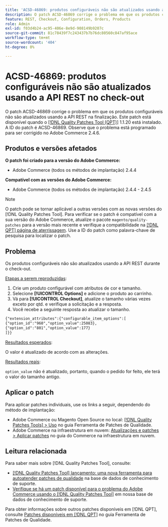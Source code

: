 ```yaml
---
title: 'ACSD-46869: produtos configuráveis não são atualizados usando a API REST no check-out'
description: O patch ACSD-46869 corrige o problema em que os produtos configuráveis não são atualizados usando a API REST na finalização. Este patch está disponível quando a [Ferramenta de correções de qualidade (QPT)](https://experienceleague.adobe.com/en/docs/commerce-knowledge-base/kb/announcements/commerce-announcements/magento-quality-patches-released-new-tool-to-self-serve-quality-patches) 1.1.20 está instalada. A ID do patch é ACSD-46869. Observe que o problema está programado para ser corrigido no Adobe Commerce 2.4.6.
feature: REST, Checkout, Configuration, Orders, Products
role: Admin
exl-id: f03d4b24-ac95-406e-8e9d-908149b9207c
source-git-commit: 81c78439f7c243437b7b76dc80560c847af95ace
workflow-type: tm+mt
source-wordcount: '404'
ht-degree: 0%

---
```


# ACSD-46869: produtos configuráveis não são atualizados usando a API REST no check-out

O patch ACSD-46869 corrige o problema em que os produtos configuráveis não são atualizados usando a API REST na finalização. Este patch está disponível quando o [[!DNL Quality Patches Tool (QPT)]](https://experienceleague.adobe.com/en/docs/commerce-knowledge-base/kb/announcements/commerce-announcements/magento-quality-patches-released-new-tool-to-self-serve-quality-patches) 1.1.20 está instalado. A ID do patch é ACSD-46869. Observe que o problema está programado para ser corrigido no Adobe Commerce 2.4.6.

## Produtos e versões afetados

**O patch foi criado para a versão do Adobe Commerce:**

* Adobe Commerce (todos os métodos de implantação) 2.4.4

**Compatível com as versões do Adobe Commerce:**

* Adobe Commerce (todos os métodos de implantação) 2.4.4 - 2.4.5

>[!NOTE]
>
>O patch pode se tornar aplicável a outras versões com as novas versões do [!DNL Quality Patches Tool]. Para verificar se o patch é compatível com a sua versão do Adobe Commerce, atualize o pacote `magento/quality-patches` para a versão mais recente e verifique a compatibilidade na [[!DNL QPT] página de aterrissagem](https://experienceleague.adobe.com/tools/commerce-quality-patches/index.html). Use a ID do patch como palavra-chave de pesquisa para localizar o patch.

## Problema

Os produtos configuráveis não são atualizados usando a API REST durante o check-out.

<u>Etapas a serem reproduzidas</u>:

1. Crie um produto configurável com atributos de cor e tamanho.
1. Selecione **[!UICONTROL Options]** e adicione o produto ao carrinho.
1. Vá para **[!UICONTROL Checkout]**, atualize o tamanho várias vezes exceto por qtd. e verifique a solicitação e a resposta.
1. Você recebe a seguinte resposta ao atualizar o tamanho.

```REST API
{"extension_attributes":{"configurable_item_options":[
{"option_id":"960","option_value":25083},
{"option_id":"801","option_value":177}
]}}
```

<u>Resultados esperados</u>:

O valor é atualizado de acordo com as alterações.

<u>Resultados reais</u>:

`option_value` não é atualizado, portanto, quando o pedido for feito, ele terá o valor do tamanho antigo.

## Aplicar o patch

Para aplicar patches individuais, use os links a seguir, dependendo do método de implantação:

* Adobe Commerce ou Magento Open Source no local: [[!DNL Quality Patches Tools] > Uso](/help/tools/quality-patches-tool/usage.md) no guia Ferramenta de Patches de Qualidade.
* Adobe Commerce na infraestrutura em nuvem: [Atualizações e patches > Aplicar patches](https://experienceleague.adobe.com/docs/commerce-cloud-service/user-guide/develop/upgrade/apply-patches.html) no guia do Commerce na infraestrutura em nuvem.

## Leitura relacionada

Para saber mais sobre [!DNL Quality Patches Tool], consulte:

* [[!DNL Quality Patches Tool] lançamento: uma nova ferramenta para autoatender patches de qualidade](https://experienceleague.adobe.com/en/docs/commerce-knowledge-base/kb/announcements/commerce-announcements/magento-quality-patches-released-new-tool-to-self-serve-quality-patches) na base de dados de conhecimento de suporte.
* [Verifique se há um patch disponível para o problema do Adobe Commerce usando o [!DNL Quality Patches Tool]](https://experienceleague.adobe.com/docs/commerce-knowledge-base/kb/support-tools/patches/check-patch-for-magento-issue-with-magento-quality-patches.html) em nossa base de dados de conhecimento de suporte.

Para obter informações sobre outros patches disponíveis em [!DNL QPT], consulte [Patches disponíveis em [!DNL QPT]](https://experienceleague.adobe.com/tools/commerce-quality-patches/index.html) no guia Ferramenta de Patches de Qualidade.
